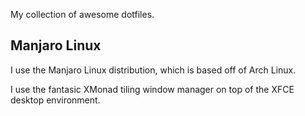My collection of awesome dotfiles.

## Manjaro Linux

I use the Manjaro Linux distribution, which is based off of Arch Linux.

I use the fantasic XMonad tiling window manager on top of the XFCE desktop
environment.
